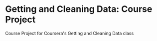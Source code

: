 Getting and Cleaning Data: Course Project
========================

Course Project for Coursera's Getting and Cleaning Data class

